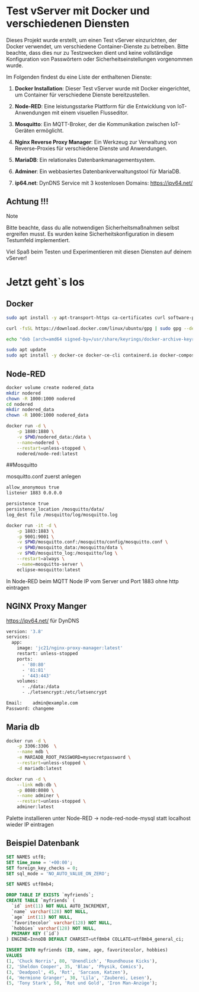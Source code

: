 # Test vServer mit Docker und verschiedenen Diensten

Dieses Projekt wurde erstellt, um einen Test vServer einzurichten, der Docker verwendet, um verschiedene Container-Dienste zu betreiben. Bitte beachte, dass dies nur zu Testzwecken dient und keine vollständige Konfiguration von Passwörtern oder Sicherheitseinstellungen vorgenommen wurde.

Im Folgenden findest du eine Liste der enthaltenen Dienste:

1. **Docker Installation**: Dieser Test vServer wurde mit Docker eingerichtet, um Container für verschiedene Dienste bereitzustellen.

2. **Node-RED**: Eine leistungsstarke Plattform für die Entwicklung von IoT-Anwendungen mit einem visuellen Flusseditor.

3. **Mosquitto**: Ein MQTT-Broker, der die Kommunikation zwischen IoT-Geräten ermöglicht.

4. **Nginx Reverse Proxy Manager**: Ein Werkzeug zur Verwaltung von Reverse-Proxies für verschiedene Dienste und Anwendungen.

5. **MariaDB**: Ein relationales Datenbankmanagementsystem.

6. **Adminer**: Ein webbasiertes Datenbankverwaltungstool für MariaDB.

7. **ip64.net**: DynDNS Service mit 3 kostenlosen Domains: https://ipv64.net/


## Achtung !!!
> [!NOTE]  
> Bitte beachte, dass du alle notwendigen Sicherheitsmaßnahmen selbst ergreifen musst. Es wurden keine Sicherheitskonfiguration in diesem Testumfeld implementiert.

Viel Spaß beim Testen und Experimentieren mit diesen Diensten auf deinem vServer!

# Jetzt geht`s los

## Docker

```bash
sudo apt install -y apt-transport-https ca-certificates curl software-properties-common
```

```bash
curl -fsSL https://download.docker.com/linux/ubuntu/gpg | sudo gpg --dearmor -o /usr/share/keyrings/docker-archive-keyring.gpg
```

```bash
echo "deb [arch=amd64 signed-by=/usr/share/keyrings/docker-archive-keyring.gpg] https://download.docker.com/linux/ubuntu $(lsb_release -cs) stable" | sudo tee /etc/apt/sources.list.d/docker.list > /dev/null
```

```bash
sudo apt update
sudo apt install -y docker-ce docker-ce-cli containerd.io docker-compose
```

## Node-RED

```bash
docker volume create nodered_data
mkdir nodered
chown -R 1000:1000 nodered
cd nodered
mkdir nodered_data
chown -R 1000:1000 nodered_data
```

```bash
docker run -d \
    -p 1880:1880 \
    -v $PWD/nodered_data:/data \
    --name=nodered \
    --restart=unless-stopped \
    nodered/node-red:latest
```

##Mosquitto

mosquitto.conf zuerst anlegen

```bash
allow_anonymous true
listener 1883 0.0.0.0

persistence true
persistence_location /mosquitto/data/
log_dest file /mosquitto/log/mosquitto.log
```

```bash
docker run -it -d \
    -p 1883:1883 \
    -p 9001:9001 \
    -v $PWD/mosquitto.conf:/mosquitto/config/mosquitto.conf \
    -v $PWD/mosquitto_data:/mosquitto/data \
    -v $PWD/mosquitto_log:/mosquitto/log \
    --restart=always \
    --name=mosquitto-server \
    eclipse-mosquitto:latest
```

In Node-RED beim MQTT Node IP vom Server und Port 1883 ohne http eintragen

## NGINX Proxy Manger

https://ipv64.net/ für DynDNS

```bash
version: '3.8'
services:
  app:
    image: 'jc21/nginx-proxy-manager:latest'
    restart: unless-stopped
    ports:
      - '80:80'
      - '81:81'
      - '443:443'
    volumes:
      - ./data:/data
      - ./letsencrypt:/etc/letsencrypt

Email:    admin@example.com
Password: changeme
```

## Maria db

```bash
docker run -d \
    -p 3306:3306  \
    --name mdb \
    -e MARIADB_ROOT_PASSWORD=mysecretpassword \
	--restart=unless-stopped \
    -d mariadb:latest
```


```bash
docker run -d \
    --link mdb:db \
    -p 8080:8080 \
    --name adminer \
    --restart=unless-stopped \
    adminer:latest
```

Palette installieren unter Node-RED -> node-red-node-mysql
statt localhost wieder IP eintragen


## Beispiel Datenbank

```sql
SET NAMES utf8;
SET time_zone = '+00:00';
SET foreign_key_checks = 0;
SET sql_mode = 'NO_AUTO_VALUE_ON_ZERO';

SET NAMES utf8mb4;

DROP TABLE IF EXISTS `myfriends`;
CREATE TABLE `myfriends` (
  `id` int(11) NOT NULL AUTO_INCREMENT,
  `name` varchar(128) NOT NULL,
  `age` int(11) NOT NULL,
  `favoritecolor` varchar(128) NOT NULL,
  `hobbies` varchar(128) NOT NULL,
  PRIMARY KEY (`id`)
) ENGINE=InnoDB DEFAULT CHARSET=utf8mb4 COLLATE=utf8mb4_general_ci;

INSERT INTO myfriends (ID, name, age, favoritecolor, hobbies)
VALUES
(1, 'Chuck Norris', 80, 'Unendlich', 'Roundhouse Kicks'),
(2, 'Sheldon Cooper', 35, 'Blau', 'Physik, Comics'),
(3, 'Deadpool', 45, 'Rot', 'Sarcasm, Katzen'),
(4, 'Hermione Granger', 30, 'Lila', 'Zauberei, Lesen'),
(5, 'Tony Stark', 50, 'Rot und Gold', 'Iron Man-Anzüge');
``````
